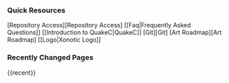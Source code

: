### Quick Resources

[Repository Access][Repository Access]
[[Faq|Frequently Asked Questions]]
[[Introduction to QuakeC|QuakeC]]
[Git][Git]
[Art Roadmap][Art Roadmap]
[[Logo|Xonotic Logo]]

### Recently Changed Pages

{{recent}}
